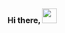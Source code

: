 ### Hi there, <img src="https://raw.githubusercontent.com/MartinHeinz/MartinHeinz/master/wave.gif" width="30px">

<!--
**blawidris/blawidris** is a ✨ _special_ ✨ repository because its `README.md` (this file) appears on your GitHub profile.

Here are some ideas to get you started:
....
- 🔭 I’m currently working on ...
- 🌱 I’m currently learning ...
- 👯 I’m looking to collaborate on ...
- 🤔 I’m looking for help with ...
- 💬 Ask me about ...
- 📫 How to reach me: ...
- 😄 Pronouns: ...
- ⚡ Fun fact: ...
-->

